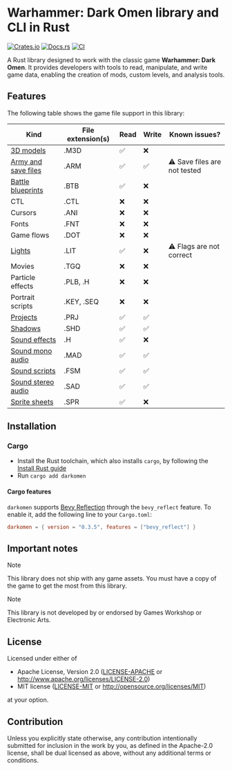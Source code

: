 # Warhammer: Dark Omen library and CLI in Rust

[![Crates.io](https://img.shields.io/crates/v/darkomen.svg)](https://crates.io/crates/darkomen)
[![Docs.rs](https://docs.rs/darkomen/badge.svg)](https://docs.rs/darkomen)
[![CI](https://github.com/mgi388/darkomen/workflows/CI/badge.svg)](https://github.com/mgi388/darkomen/actions)

A Rust library designed to work with the classic game **Warhammer: Dark Omen**. It provides developers with tools to read, manipulate, and write game data, enabling the creation of mods, custom levels, and analysis tools.

## Features

The following table shows the game file support in this library:

| Kind                                       | File extension(s) | Read | Write | Known issues?                |
| ------------------------------------------ | ----------------- | ---- | ----- | ---------------------------- |
| [3D models](src/m3d)                       | .M3D              | ✅   | ❌    |                              |
| [Army and save files](src/army)            | .ARM              | ✅   | ✅    | ⚠️ Save files are not tested |
| [Battle blueprints](src/battle)            | .BTB              | ✅   | ❌    |                              |
| CTL                                        | .CTL              | ❌   | ❌    |                              |
| Cursors                                    | .ANI              | ❌   | ❌    |                              |
| Fonts                                      | .FNT              | ❌   | ❌    |                              |
| Game flows                                 | .DOT              | ❌   | ❌    |                              |
| [Lights](src/light)                        | .LIT              | ✅   | ❌    | ⚠️ Flags are not correct     |
| Movies                                     | .TGQ              | ❌   | ❌    |                              |
| Particle effects                           | .PLB, .H          | ❌   | ❌    |                              |
| Portrait scripts                           | .KEY, .SEQ        | ❌   | ❌    |                              |
| [Projects](src/project)                    | .PRJ              | ✅   | ✅    |                              |
| [Shadows](src/shadow)                      | .SHD              | ✅   | ✅    |                              |
| [Sound effects](src/sound/sfx)             | .H                | ✅   | ❌    |                              |
| [Sound mono audio](src/sound/mad)          | .MAD              | ✅   | ✅    |                              |
| [Sound scripts](src/sound/script)          | .FSM              | ✅   | ✅    |                              |
| [Sound stereo audio](src/sound/sad)        | .SAD              | ✅   | ✅    |                              |
| [Sprite sheets](src/graphics/sprite_sheet) | .SPR              | ✅   | ❌    |                              |

## Installation

### Cargo

- Install the Rust toolchain, which also installs `cargo`, by following the [Install Rust guide](https://www.rust-lang.org/tools/install)
- Run `cargo add darkomen`

#### Cargo features

`darkomen` supports [Bevy Reflection](https://docs.rs/bevy_reflect/latest/bevy_reflect)
through the `bevy_reflect` feature. To enable it, add the following line to
your `Cargo.toml`:

```toml
darkomen = { version = "0.3.5", features = ["bevy_reflect"] }
```

## Important notes

> [!NOTE]
> This library does not ship with any game assets. You must have a copy of the game to get the most from this library.

> [!NOTE]
> This library is not developed by or endorsed by Games Workshop or Electronic Arts.

## License

Licensed under either of

- Apache License, Version 2.0
  ([LICENSE-APACHE](LICENSE-APACHE) or http://www.apache.org/licenses/LICENSE-2.0)
- MIT license
  ([LICENSE-MIT](LICENSE-MIT) or http://opensource.org/licenses/MIT)

at your option.

## Contribution

Unless you explicitly state otherwise, any contribution intentionally submitted
for inclusion in the work by you, as defined in the Apache-2.0 license, shall be
dual licensed as above, without any additional terms or conditions.
